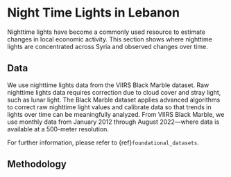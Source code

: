 # Night Time Lights in Lebanon

Nighttime lights have become a commonly used resource to estimate changes in local economic activity. This section shows where nighttime lights are concentrated across Syria and observed changes over time.

## Data

We use nighttime lights data from the VIIRS Black Marble dataset. Raw nighttime lights data requires correction due to cloud cover and stray light, such as lunar light. The Black Marble dataset applies advanced algorithms to correct raw nighttime light values and calibrate data so that trends in lights over time can be meaningfully analyzed. From VIIRS Black Marble, we use monthly data from January 2012 through August 2022—where data is available at a 500-meter resolution.

For further information, please refer to {ref}`foundational_datasets`.

## Methodology